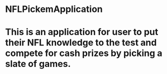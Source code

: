 # NFLPickemApplication

# This is an application for user to put their NFL knowledge to the test and compete for cash prizes by picking a slate of games.
